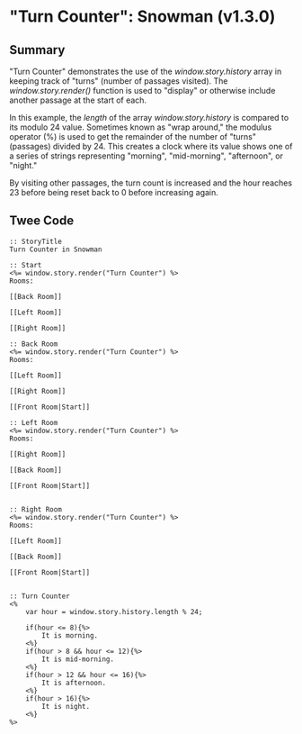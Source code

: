 # "Turn Counter": Snowman (v1.3.0)

## Summary

"Turn Counter" demonstrates the use of the *window.story.history* array in keeping track of "turns" (number of passages visited). The *window.story.render()* function is used to "display" or otherwise include another passage at the start of each.

In this example, the *length* of the array *window.story.history* is compared to its modulo 24 value. Sometimes known as "wrap around," the modulus operator (%) is used to get the remainder of the number of "turns" (passages) divided by 24. This creates a clock where its value shows one of a series of strings representing "morning", "mid-morning", "afternoon", or "night."

By visiting other passages, the turn count is increased and the hour reaches 23 before being reset back to 0 before increasing again.

## Twee Code

```
:: StoryTitle
Turn Counter in Snowman

:: Start
<%=	window.story.render("Turn Counter") %>
Rooms:

[[Back Room]]

[[Left Room]]

[[Right Room]]

:: Back Room
<%=	window.story.render("Turn Counter") %>
Rooms:

[[Left Room]]

[[Right Room]]

[[Front Room|Start]]

:: Left Room
<%=	window.story.render("Turn Counter") %>
Rooms:

[[Right Room]]

[[Back Room]]

[[Front Room|Start]]


:: Right Room
<%=	window.story.render("Turn Counter") %>
Rooms:

[[Left Room]]

[[Back Room]]

[[Front Room|Start]]


:: Turn Counter
<%
	var hour = window.story.history.length % 24;

	if(hour <= 8){%>
		It is morning.
	<%}
	if(hour > 8 && hour <= 12){%>
		It is mid-morning.
	<%}
	if(hour > 12 && hour <= 16){%>
		It is afternoon.
	<%}
	if(hour > 16){%>
		It is night.
	<%}
%>

```
